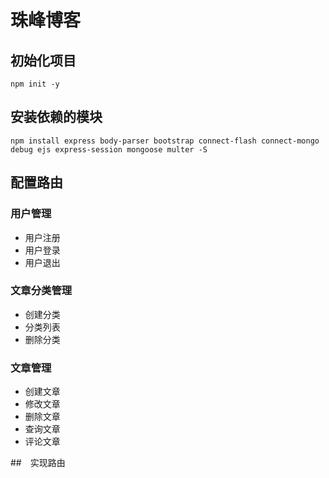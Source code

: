 # 珠峰博客
## 初始化项目
```
npm init -y
```
## 安装依赖的模块
```
npm install express body-parser bootstrap connect-flash connect-mongo debug ejs express-session mongoose multer -S
```

## 配置路由
### 用户管理
- 用户注册
- 用户登录
- 用户退出

### 文章分类管理
- 创建分类
- 分类列表
- 删除分类

### 文章管理
- 创建文章
- 修改文章
- 删除文章
- 查询文章
- 评论文章

##　实现路由


